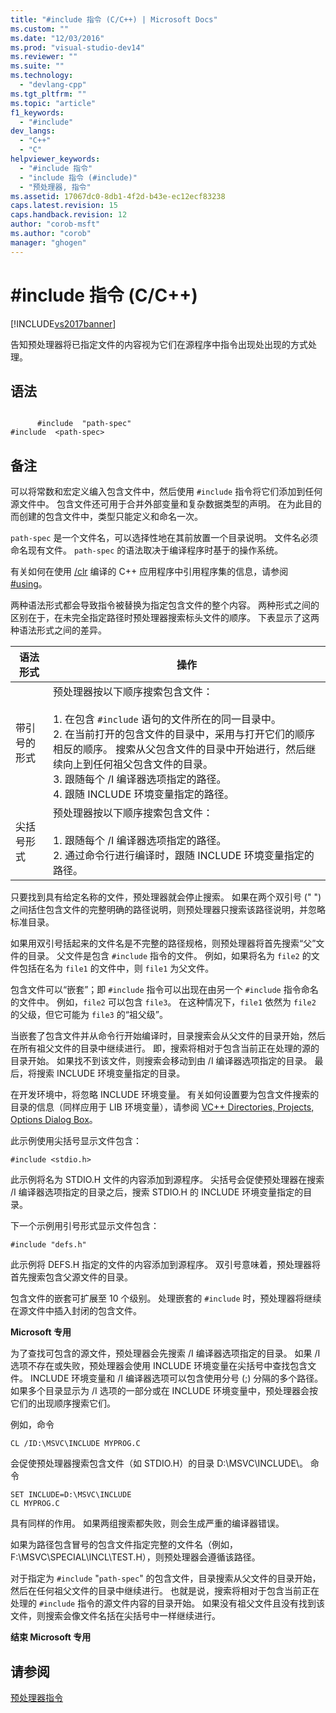 ```yaml
---
title: "#include 指令 (C/C++) | Microsoft Docs"
ms.custom: ""
ms.date: "12/03/2016"
ms.prod: "visual-studio-dev14"
ms.reviewer: ""
ms.suite: ""
ms.technology: 
  - "devlang-cpp"
ms.tgt_pltfrm: ""
ms.topic: "article"
f1_keywords: 
  - "#include"
dev_langs: 
  - "C++"
  - "C"
helpviewer_keywords: 
  - "#include 指令"
  - "include 指令 (#include)"
  - "预处理器, 指令"
ms.assetid: 17067dc0-8db1-4f2d-b43e-ec12ecf83238
caps.latest.revision: 15
caps.handback.revision: 12
author: "corob-msft"
ms.author: "corob"
manager: "ghogen"
---
```

# #include 指令 (C/C++)
[!INCLUDE[vs2017banner](../assembler/inline/includes/vs2017banner.md)]

告知预处理器将已指定文件的内容视为它们在源程序中指令出现处出现的方式处理。  
  
## 语法  
  
```  
  
      #include  "path-spec"  
#include  <path-spec>  
```  
  
## 备注  
 可以将常数和宏定义编入包含文件中，然后使用 `#include` 指令将它们添加到任何源文件中。  包含文件还可用于合并外部变量和复杂数据类型的声明。  在为此目的而创建的包含文件中，类型只能定义和命名一次。  
  
 `path-spec` 是一个文件名，可以选择性地在其前放置一个目录说明。  文件名必须命名现有文件。  `path-spec` 的语法取决于编译程序时基于的操作系统。  
  
 有关如何在使用 [\/clr](../build/reference/clr-common-language-runtime-compilation.md) 编译的 C\+\+ 应用程序中引用程序集的信息，请参阅 [\#using](../preprocessor/hash-using-directive-cpp.md)。  
  
 两种语法形式都会导致指令被替换为指定包含文件的整个内容。  两种形式之间的区别在于，在未完全指定路径时预处理器搜索标头文件的顺序。  下表显示了这两种语法形式之间的差异。  
  
|语法形式|操作|  
|----------|--------|  
|带引号的形式|预处理器按以下顺序搜索包含文件：<br /><br /> 1.  在包含 `#include` 语句的文件所在的同一目录中。<br />2.  在当前打开的包含文件的目录中，采用与打开它们的顺序相反的顺序。  搜索从父包含文件的目录中开始进行，然后继续向上到任何祖父包含文件的目录。<br />3.  跟随每个 \/I 编译器选项指定的路径。<br />4.  跟随 INCLUDE 环境变量指定的路径。|  
|尖括号形式|预处理器按以下顺序搜索包含文件：<br /><br /> 1.  跟随每个 \/I 编译器选项指定的路径。<br />2.  通过命令行进行编译时，跟随 INCLUDE 环境变量指定的路径。|  
  
 只要找到具有给定名称的文件，预处理器就会停止搜索。  如果在两个双引号 \(" "\) 之间括住包含文件的完整明确的路径说明，则预处理器只搜索该路径说明，并忽略标准目录。  
  
 如果用双引号括起来的文件名是不完整的路径规格，则预处理器将首先搜索“父”文件的目录。  父文件是包含 `#include` 指令的文件。  例如，如果将名为 `file2` 的文件包括在名为 `file1` 的文件中，则 `file1` 为父文件。  
  
 包含文件可以“嵌套”；即 `#include` 指令可以出现在由另一个 `#include` 指令命名的文件中。  例如，`file2` 可以包含 `file3`。  在这种情况下，`file1` 依然为 `file2` 的父级，但它可能为 `file3` 的“祖父级”。  
  
 当嵌套了包含文件并从命令行开始编译时，目录搜索会从父文件的目录开始，然后在所有祖父文件的目录中继续进行。  即，搜索将相对于包含当前正在处理的源的目录开始。  如果找不到该文件，则搜索会移动到由 \/I 编译器选项指定的目录。  最后，将搜索 INCLUDE 环境变量指定的目录。  
  
 在开发环境中，将忽略 INCLUDE 环境变量。  有关如何设置要为包含文件搜索的目录的信息（同样应用于 LIB 环境变量），请参阅 [VC\+\+ Directories, Projects, Options Dialog Box](http://msdn.microsoft.com/zh-cn/e027448b-c811-4c3d-8531-4325ad3f6e02)。  
  
 此示例使用尖括号显示文件包含：  
  
```  
#include <stdio.h>  
```  
  
 此示例将名为 STDIO.H 文件的内容添加到源程序。  尖括号会促使预处理器在搜索 \/I 编译器选项指定的目录之后，搜索 STDIO.H 的 INCLUDE 环境变量指定的目录。  
  
 下一个示例用引号形式显示文件包含：  
  
```  
#include "defs.h"  
```  
  
 此示例将 DEFS.H 指定的文件的内容添加到源程序。  双引号意味着，预处理器将首先搜索包含父源文件的目录。  
  
 包含文件的嵌套可扩展至 10 个级别。  处理嵌套的 `#include` 时，预处理器将继续在源文件中插入封闭的包含文件。  
  
 **Microsoft 专用**  
  
 为了查找可包含的源文件，预处理器会先搜索 \/I 编译器选项指定的目录。  如果 \/I 选项不存在或失败，预处理器会使用 INCLUDE 环境变量在尖括号中查找包含文件。  INCLUDE 环境变量和 \/I 编译器选项可以包含使用分号 \(;\) 分隔的多个路径。  如果多个目录显示为 \/I 选项的一部分或在 INCLUDE 环境变量中，预处理器会按它们的出现顺序搜索它们。  
  
 例如，命令  
  
```  
CL /ID:\MSVC\INCLUDE MYPROG.C  
```  
  
 会促使预处理器搜索包含文件（如 STDIO.H）的目录 D:\\MSVC\\INCLUDE\\。  命令  
  
```  
SET INCLUDE=D:\MSVC\INCLUDE  
CL MYPROG.C  
```  
  
 具有同样的作用。  如果两组搜索都失败，则会生成严重的编译器错误。  
  
 如果为路径包含冒号的包含文件指定完整的文件名（例如，F:\\MSVC\\SPECIAL\\INCL\\TEST.H），则预处理器会遵循该路径。  
  
 对于指定为 `#include` "`path-spec`" 的包含文件，目录搜索从父文件的目录开始，然后在任何祖父文件的目录中继续进行。  也就是说，搜索将相对于包含当前正在处理的 `#include` 指令的源文件内容的目录开始。  如果没有祖父文件且没有找到该文件，则搜索会像文件名括在尖括号中一样继续进行。  
  
 **结束 Microsoft 专用**  
  
## 请参阅  
 [预处理器指令](../preprocessor/preprocessor-directives.md)